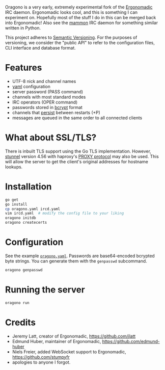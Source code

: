 Oragono is a very early, extremely experimental fork of the [Ergonomadic](https://github.com/edmund-huber/ergonomadic) IRC daemon. Ergonomadic looks cool, and this is something I can experiment on. Hopefully most of the stuff I do in this can be merged back into Ergonomadic! Also see the [mammon](https://github.com/mammon-ircd/mammon) IRC daemon for something similar written in Python.

This project adheres to [Semantic Versioning](http://semver.org/). For the purposes of versioning, we consider the "public API" to refer to the configuration files, CLI interface and database format.

# Features

* UTF-8 nick and channel names
* [yaml](http://yaml.org/) configuration
* server password (PASS command)
* channels with most standard modes
* IRC operators (OPER command)
* passwords stored in [bcrypt][go-crypto] format
* channels that [persist][go-sqlite] between restarts (+P)
* messages are queued in the same order to all connected clients

# What about SSL/TLS?

There is inbuilt TLS support using the Go TLS implementation. However,
[stunnel](https://www.stunnel.org/index.html) version 4.56 with haproxy's
[PROXY protocol](http://haproxy.1wt.eu/download/1.5/doc/proxy-protocol.txt)
may also be used. This will allow the server to get the client's original
addresses for hostname lookups.

# Installation

```sh
go get
go install
cp oragono.yaml ircd.yaml
vim ircd.yaml  # modify the config file to your liking
oragono initdb
oragono createcerts
```

# Configuration

See the example [`oragono.yaml`](oragono.yaml). Passwords are base64-encoded bcrypted byte
strings. You can generate them with the `genpasswd` subcommand.

```sh
oragono genpasswd
```

# Running the server

```sh
oragono run
```

# Credits

* Jeremy Latt, creator of Ergonomadic, <https://github.com/jlatt>
* Edmund Huber, maintainer of Ergonomadic, <https://github.com/edmund-huber>
* Niels Freier, added WebSocket support to Ergonomadic, <https://github.com/stumpyfr>
* apologies to anyone I forgot.

[go-crypto]: https://godoc.org/golang.org/x/crypto
[go-sqlite]: https://github.com/mattn/go-sqlite3

